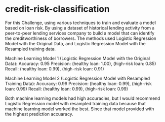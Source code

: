 # credit-risk-classification
For this Challenge, using various techniques to train and evaluate a model based on loan risk. By using a dataset of historical lending activity from a peer-to-peer lending services company to build a model that can identify the creditworthiness of borrowers.
The methods used Logistic Regression Model with the Original Data, and Logistic Regression Model with the Resampled training data. 

 Machine Learning Model 1 (Logistic Regression Model with the Original Data):
 Accuracy: 0.95
 Precision: (healthy loan: 1.00), (high-risk loan: 0.85)
 Recall: (healthy loan: 0.99), (high-risk loan: 0.91)

Machine Learning Model 2 (Logistic Regression Model with Resampled Training Data):
Accuracy: 0.99
Precision: (healthy loan: 0.99), (high-risk loan: 0.99)
Recall: (healthy loan: 0.99), (high-risk loan:  0.99)

Both machine learning models had high accuracies, but I would recommend Logistic Regression model with resampled training data because that machine learning model worked the best. Since that model provided with the highest prediction accuaracy.
